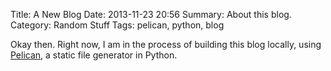 Title: A New Blog
Date: 2013-11-23 20:56
Summary: About this blog.
Category: Random Stuff
Tags: pelican, python, blog

Okay then. Right now, I am in the process of building this blog locally, using [Pelican](http://getpelican.com), a static file generator in Python.
